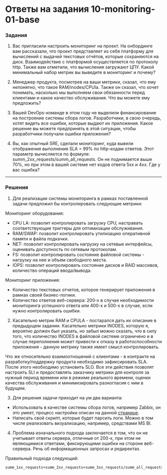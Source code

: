 # Ответы на задания 10-monitoring-01-base

### Задания  

1. Вас пригласили настроить мониторинг на проект. На онбординге вам рассказали, что проект представляет из себя платформу для вычислений с выдачей текстовых отчётов, которые сохраняются на диск. 
Взаимодействие с платформой осуществляется по протоколу http. Также вам отметили, что вычисления загружают ЦПУ. Какой минимальный набор метрик вы выведите в мониторинг и почему?

2. Менеджер продукта, посмотрев на ваши метрики, сказал, что ему непонятно, что такое RAM/inodes/CPUla. Также он сказал, что хочет понимать, насколько мы выполняем свои обязанности перед клиентами и какое качество обслуживания. Что вы можете ему предложить?

3. Вашей DevOps-команде в этом году не выделили финансирование на построение системы сбора логов. Разработчики, в свою очередь, хотят видеть все ошибки, которые выдают их приложения. Какое решение вы можете предпринять в этой ситуации, чтобы разработчики получали ошибки приложения?

4. Вы, как опытный SRE, сделали мониторинг, куда вывели отображения выполнения SLA = 99% по http-кодам ответов. 
Этот параметр вычисляется по формуле: summ_2xx_requests/summ_all_requests. Он не поднимается выше 70%, но при этом в вашей системе нет кодов ответа 5xx и 4xx. Где у вас ошибка?
_____

### Решения  

1. Для реализации системы мониторинга в рамках поставленной задачи предложил бы контролировать следующие метрики:  

Мониторинг оборудования:  
- CPU LA: позволит контролировать загрузку CPU, настравать соответствующие триггеры для оптимизации обслуживания.
- RAM/SWAP: позволит контролировать утилизацию оперативной памяти и файла подкачки.
- NET: позволит контролировать нагрузку на сетевые интерфейсы, оценивать доступность по сетевым протоколам.
- FS: позволит контролировать состояние файловой системы - нагрузку на нее и объем свободного места.
- IOPS: позволит контролировать состояние дисков и RAID массивов, количество операций ввода/вывода.

Мониторинг приложения:  
- Количество текстовых отчетов, которое генерирует приложения в рамках своей бизнес-логики.
- Количество ответов веб-сервера: 200-х в случае необходимости мониторинга успешного ответа или 400-х и 500-х в случае, если нужно контролировать ошибки.

2. Касательно метрик RAM и CPULA - постарался дать их описание в предыдущем задании. Касательно метрики INODES, которую я, вероятно должен был указать, но забыл можно сказать, что в силу того, что количество INODES в файловой системе ограничено и в случае переполнения может привести к отказу в работоспособности приложения - данную метрику также имеет смысл контролировать.  

Что же относительно взаимоотношений с клиентами - в контракте на разработку/поддержку продукта необходимо зафиксировать SLA. После этого необходимо установить SLO. Все эти действия позволят настроить SLI и предоставлять заказчику метрики для контроля за нужный период времени или в режиме реального времени, оценки качества обслуживания и минимизировать разногласия с ним в будущем.  

3. Для решения задачи приходит на ум два варианта:  
- Использовать в качестве системы сбора логов, например Zabbix, он это умеет, процесс настройки описан на данной [странице](https://www.zabbix.com/documentation/current/en/manual/config/items/itemtypes/log_items).
- Написать свой скрипт, которые будет парсить логи. Можно в том числе реализовать визуализацию, например, средствами MS BI.

4. Проблема изначального подхода заключается в том, что он не учитывает ответы сервера, отличные от 200-х, при этом не являющимися ответами, фиксирующими ошибки на стороне веб-сервера. Речь об информационных запросах и редиректах.

Правильный подхода следующий:  

```
summ_1xx_requests+summ_2xx_requests+summ_3xx_requests/summ_all_requests
```
